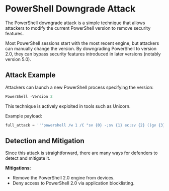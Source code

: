 # PowerShell Downgrade Attack

The PowerShell downgrade attack is a simple technique that allows attackers to modify the current PowerShell version to remove security features.

Most PowerShell sessions start with the most recent engine, but attackers can manually change the version. By downgrading PowerShell to version 2.0, they can bypass security features introduced in later versions (notably version 5.0).

## Attack Example

Attackers can launch a new PowerShell process specifying the version:

```powershell
PowerShell -Version 2
```

This technique is actively exploited in tools such as Unicorn.

Example payload:

```python
full_attack = '''powershell /w 1 /C "sv {0} -;sv {1} ec;sv {2} ((gv {3}).value.toString()+(gv {4}).value.toString());powershell (gv {5}).value.toString() (\\''''.format(ran1, ran2, ran3, ran1, ran2, ran3) + haha_av + ")" + '"'
```

## Detection and Mitigation

Since this attack is straightforward, there are many ways for defenders to detect and mitigate it.

**Mitigations:**
- Remove the PowerShell 2.0 engine from devices.
- Deny access to PowerShell 2.0 via application blocklisting.